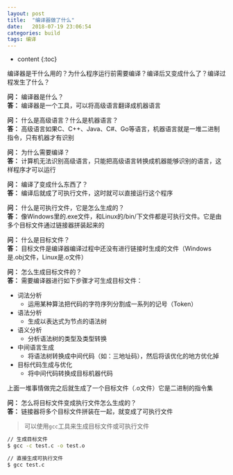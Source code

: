 ```yaml
---
layout: post
title:  "编译器做了什么"
date:   2018-07-19 23:06:54
categories: build
tags: 编译
---
```


* content
{:toc}

编译器是干什么用的？为什么程序运行前需要编译？编译后又变成什么了？编译过程发生了什么？




**问：** 编译器是什么？  
**答：** 编译器是一个工具，可以将高级语言翻译成机器语言

**问：** 什么是高级语言？什么是机器语言？  
**答：** 高级语言如果C、C++、Java、C#、Go等语言，机器语言就是一堆二进制指令，只有机器才有识别

**问：** 为什么需要编译？  
**答：** 计算机无法识别高级语言，只能把高级语言转换成机器能够识别的语言，这样程序才可以运行

**问：** 编译了变成什么东西了？  
**答：** 编译后就成了可执行文件，这时就可以直接运行这个程序

**问：** 什么是可执行文件，它是怎么生成的？  
**答：** 像Windows里的.exe文件，和Linux的/bin/下文件都是可执行文件。它是由多个目标文件通过链接器拼装起来的

**问：** 什么是目标文件？  
**答：** 目标文件是编译器编译过程中还没有进行链接时生成的文件（Windows是.obj文件，Linux是.o文件）

**问：** 怎么生成目标文件的？  
**答：** 需要编译器进行如下步骤才可生成目标文件：
* 词法分析
    * 运用某种算法把代码的字符序列分割成一系列的记号（Token）
* 语法分析
    * 生成以表达式为节点的语法树
* 语义分析
    * 分析语法树的类型及类型转换
* 中间语言生成
    * 将语法树转换成中间代码（如：三地址码），然后将该优化的地方优化掉
* 目标代码生成与优化
    * 将中间代码转换成目标机器代码

上面一堆事情做完之后就生成了一个目标文件（.o文件）它是二进制的指令集

**问：** 怎么将目标文件变成执行文件怎么生成的？  
**答：** 链接器将多个目标文件拼装在一起，就变成了可执行文件

> 可以使用`gcc`工具来生成目标文件或可执行文件
```bash
// 生成目标文件
$ gcc -c test.c -o test.o
```
```bash
// 直接生成可执行文件
$ gcc test.c
```
